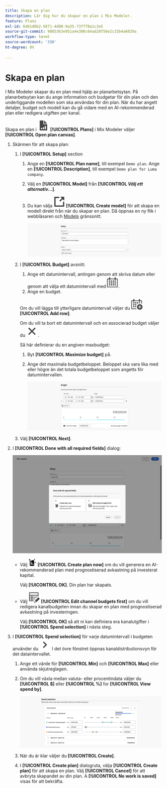 ```yaml
---
title: Skapa en plan
description: Lär dig hur du skapar en plan i Mix Modeler.
feature: Plans
exl-id: 6d61d0b2-5871-4d00-9a35-73fff0a1c3e5
source-git-commit: 9085363e951a4e306c64ad28f56e2c15b4a6029a
workflow-type: tm+mt
source-wordcount: '338'
ht-degree: 0%

---
```



# Skapa en plan

I Mix Modeler skapar du en plan med hjälp av planarbetsytan. På planarbetsytan kan du ange information och budgetar för din plan och den underliggande modellen som ska användas för din plan. När du har angett detaljer, budget och modell kan du gå vidare med en AI-rekommenderad plan eller redigera utgiften per kanal.

Skapa en plan i ![PLan](/help/assets//icons/FileChart.svg) **[!UICONTROL Plans]** i Mix Modeler väljer **[!UICONTROL Open plan canvas]**.

1. Skärmen för att skapa plan:

   1. I **[!UICONTROL Setup]** section

      1. Ange en **[!UICONTROL Plan name]**, till exempel `Demo plan`. Ange en **[!UICONTROL Description]**, till exempel `Demo plan for Luma company`.
      1. Välj en **[!UICONTROL Model]** från **[!UICONTROL _Välj ett alternativ.._.]**.
      1. Du kan välja ![LinkOut](/help/assets//icons/LinkOut.svg) **[!UICONTROL Create model]** för att skapa en modell direkt från när du skapar en plan. Då öppnas en ny flik i webbläsaren och [Models](../models/overview.md) gränssnitt.

         ![Planinställningar](/help/assets//plan-setup.png)

   1. I **[!UICONTROL Budget]** avsnitt:

      1. Ange ett datumintervall, antingen genom att skriva datum eller genom att välja ett datumintervall med ![Kalender](/help/assets//icons/Calendar.svg).
      1. Ange en budget.

      Om du vill lägga till ytterligare datumintervall väljer du ![KalenderLägg till](/help/assets//icons/CalendarAdd.svg) **[!UICONTROL Add row]**.

      Om du vill ta bort ett datumintervall och en associerad budget väljer du ![Stäng](/help/assets//icons/Close.svg).

      Så här definierar du en angiven maxbudget:

      1. Byt **[!UICONTROL Maximize budget]** på.
      1. Ange det maximala budgetbeloppet. Beloppet ska vara lika med eller högre än det totala budgetbeloppet som angetts för datumintervallen.

         ![Planbudget](/help/assets//plan-budget.png)

   1. Välj **[!UICONTROL Next]**.

1. I **[!UICONTROL Done with all required fields]** dialog:

   ![Planen är klar](/help/assets//plan-done-required-fields.png)

   * Välj <img src="/help/assets//icons/NewPlan.svg" width="25" /> **[!UICONTROL Create plan now]** om du vill generera en AI-rekommenderad plan med prognostiserad avkastning på investerat kapital.

     Välj **[!UICONTROL OK]**. Din plan har skapats.


   * Välj ![TabellRedigera](/help/assets//icons/TableEdit.svg) **[!UICONTROL Edit channel budgets first]** om du vill redigera kanalbudgeten innan du skapar en plan med prognostiserad avkastning på investeringen.

     Välj **[!UICONTROL OK]** så att ni kan definiera era kanalutgifter i **[!UICONTROL Spend selection]** i nästa steg.



1. I **[!UICONTROL Spend selection]** för varje datumintervall i budgeten använder du ![Chevron](/help/assets//icons/ChevronRight.svg) I det övre fönstret öppnas kanaldistributionsvyn för det dataintervallet.

   1. Ange ett värde för **[!UICONTROL Min]** och **[!UICONTROL Max]** eller använda skjutreglagen.

   1. Om du vill växla mellan valuta- eller procentindata väljer du **[!UICONTROL $]** eller **[!UICONTROL %]** for **[!UICONTROL View spend by]**.

      ![Utgiftsval](/help/assets//plan-spend-selection.png)

   1. När du är klar väljer du **[!UICONTROL Create]**.

   1. I **[!UICONTROL Create plan]** dialogruta, välja **[!UICONTROL Create plan]** för att skapa en plan. Välj **[!UICONTROL Cancel]** för att avbryta skapandet av din plan. A **[!UICONTROL No work is saved]** visas för att bekräfta.
